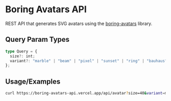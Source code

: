 # Boring Avatars API

REST API that generates SVG avatars using the [boring-avatars](https://github.com/boringdesigners/boring-avatars) library.

## Query Param Types

```typescript
type Query = {
  size?: int;
  variant?: "marble" | "beam" | "pixel" | "sunset" | "ring" | "bauhaus";
};
```

## Usage/Examples

```bash
curl https://boring-avatars-api.vercel.app/api/avatar?size=40&variant=marble
```
